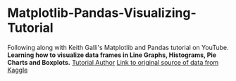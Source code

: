 # Matplotlib-Pandas-Visualizing-Tutorial
Following along with Keith Galli's Matplotlib and Pandas  tutorial  on YouTube.   
**Learning how to visualize data frames in Line Graphs, Histograms, Pie Charts and Boxplots.**
[Tutorial Author](https://www.youtube.com/watch?v=0P7QnIQDBJY)
[Link to original source of data from Kaggle](https://www.kaggle.com/karangadiya/fifa19)
